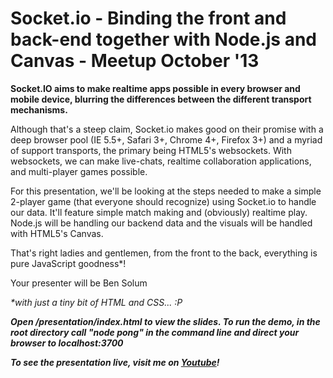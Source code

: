 Socket.io - Binding the front and back-end together with Node.js and Canvas - Meetup October '13
================================================================================================

**Socket.IO aims to make realtime apps possible in every browser and mobile device, blurring the differences between the different transport mechanisms.**

Although that's a steep claim, Socket.io makes good on their promise with a deep browser pool (IE 5.5+, Safari 3+, Chrome 4+, Firefox 3+) and a myriad of support transports, the primary being HTML5's websockets. With websockets, we can make live-chats, realtime collaboration applications, and multi-player games possible.

For this presentation, we'll be looking at the steps needed to make a simple 2-player game (that everyone should recognize) using Socket.io to handle our data.  It'll feature simple match making and (obviously) realtime play. Node.js will be handling our backend data and the visuals will be handled with HTML5's Canvas.

That's right ladies and gentlemen, from the front to the back, everything is pure JavaScript goodness*!

Your presenter will be Ben Solum

_*with just a tiny bit of HTML and CSS... :P_

_**Open /presentation/index.html to view the slides. To run the demo, in the root directory call "node pong" in the command line and direct your browser to localhost:3700**_

_**To see the presentation live, visit me on [Youtube](http://www.youtube.com/watch?v=qmvxytWVBJ4)!**_